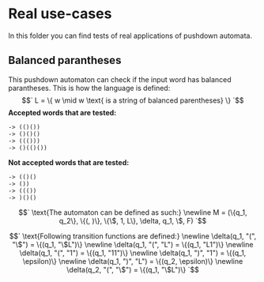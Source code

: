 # Real use-cases
In this folder you can find tests of real applications of pushdown automata.

## Balanced parantheses
This pushdown automaton can check if the input word has balanced parantheses. This is how the language is defined:
$$`
L = \{ w \mid w \text{ is a string of balanced parentheses} \}
`$$
**Accepted words that are tested:**
```
-> (()())
-> ()()()
-> ((()))
-> ()(()())
```

**Not accepted words that are tested:**
```
-> (()()
-> ())
-> ((())
-> )()()
```

$$`
\text{The automaton can be defined as such:} \newline
M = (\{q_1, q_2\}, \{(, )\}, \{\$, 1, L\}, \delta, q_1, \$, F)
`$$

$$`
\text{Following transition functions are defined:} \newline
\delta(q_1, "(", "\$") = \{(q_1, "\$L")\} \newline
\delta(q_1, "(", "L") = \{(q_1, "L1")\} \newline
\delta(q_1, "(", "1") = \{(q_1, "11")\} \newline
\delta(q_1, ")", "1") = \{(q_1, \epsilon)\} \newline
\delta(q_1, ")", "L") = \{(q_2, \epsilon)\} \newline
\delta(q_2, "(", "\$") = \{(q_1, "\$L")\}
`$$


